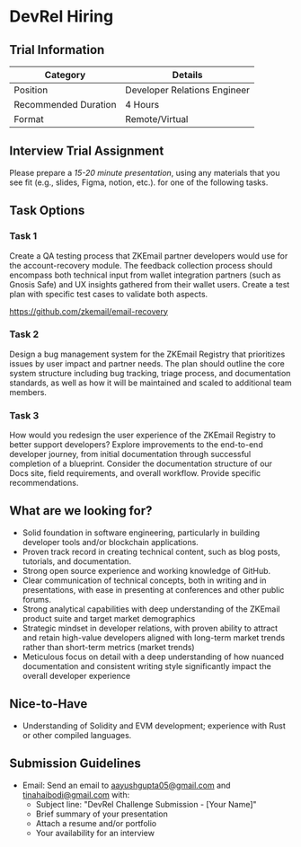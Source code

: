 # DevRel Hiring

## Trial Information

| Category | Details |
|----------|----------|
| Position | Developer Relations Engineer|
| Recommended Duration | 4 Hours |
| Format | Remote/Virtual |

## Interview Trial Assignment
Please prepare a *15-20 minute presentation*, using any materials that you see fit (e.g., slides, Figma, notion, etc.). for one of the following tasks. 

## Task Options

### Task 1
Create a QA testing process that ZKEmail partner developers would use for the account-recovery module. The feedback collection process should encompass both technical input from wallet integration partners (such as Gnosis Safe) and UX insights gathered from their wallet users. Create a test plan with specific test cases to validate both aspects.

https://github.com/zkemail/email-recovery

### Task 2
Design a bug management system for the ZKEmail Registry that prioritizes issues by user impact and partner needs. The plan should outline the core system structure including bug tracking, triage process, and documentation standards, as well as how it will be maintained and scaled to additional team members.

### Task 3
How would you redesign the user experience of the ZKEmail Registry to better support developers? Explore improvements to the end-to-end developer journey, from initial documentation through successful completion of a blueprint. Consider the documentation structure of our Docs site, field requirements, and overall workflow. Provide specific recommendations.

## What are we looking for?
* Solid foundation in software engineering, particularly in building developer tools and/or blockchain applications.
* Proven track record in creating technical content, such as blog posts, tutorials, and documentation.
* Strong open source experience and working knowledge of GitHub.
* Clear communication of technical concepts, both in writing and in presentations, with ease in presenting at conferences and other public forums.
* Strong analytical capabilities with deep understanding of the ZKEmail product suite and target market demographics
* Strategic mindset in developer relations, with proven ability to attract and retain high-value developers aligned with long-term market trends rather than short-term metrics (market trends)
* Meticulous focus on detail with a deep understanding of how nuanced documentation and consistent writing style significantly impact the overall developer experience

## Nice-to-Have
* Understanding of Solidity and EVM development; experience with Rust or other compiled languages.

## Submission Guidelines
* Email: Send an email to aayushgupta05@gmail.com and tinahaibodi@gmail.com with:
   - Subject line: "DevRel Challenge Submission - [Your Name]"
   - Brief summary of your presentation
   - Attach a resume and/or portfolio
   - Your availability for an interview
